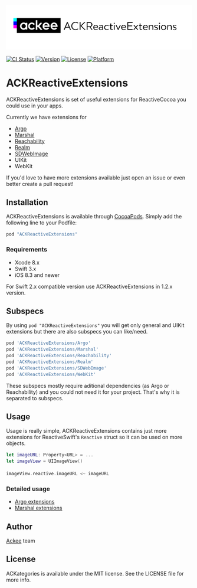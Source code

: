 ![ackee|ACKReactiveExtensions](Resources/cover-image.png)

[![CI Status](http://img.shields.io/travis/AckeeCZ/ACKReactiveExtensions.svg?style=flat)](https://travis-ci.org/AckeeCZ/ACKReactiveExtensions)
[![Version](https://img.shields.io/cocoapods/v/ACKReactiveExtensions.svg?style=flat)](http://cocoapods.org/pods/ACKReactiveExtensions)
[![License](https://img.shields.io/cocoapods/l/ACKReactiveExtensions.svg?style=flat)](http://cocoapods.org/pods/ACKReactiveExtensions)
[![Platform](https://img.shields.io/cocoapods/p/ACKReactiveExtensions.svg?style=flat)](http://cocoapods.org/pods/ACKReactiveExtensions)

# ACKReactiveExtensions

ACKReactiveExtensions is set of useful extensions for ReactiveCocoa you could use in your apps.

Currently we have extensions for
- [Argo](https://github.com/thoughtbot/Argo)
- [Marshal](https://github.com/utahiosmac/Marshal)
- [Reachability](https://github.com/tonymillion/Reachability)
- [Realm](https://github.com/realm/realm-cocoa)
- [SDWebImage](https://github.com/rs/SDWebImage)
- UIKit
- WebKit

If you'd love to have more extensions available just open an issue or even better create a pull request!

## Installation

ACKReactiveExtensions is available through [CocoaPods](http://cocoapods.org). Simply add the following line to your Podfile:

```ruby
pod "ACKReactiveExtensions"
```

### Requirements

- Xcode 8.x
- Swift 3.x
- iOS 8.3 and newer

For Swift 2.x compatible version use ACKReactiveExtensions in 1.2.x version.

## Subspecs
By using `pod "ACKReactiveExtensions"` you will get only general and UIKit extensions but there are also subspecs you can like/need.

```ruby
pod 'ACKReactiveExtensions/Argo'
pod 'ACKReactiveExtensions/Marshal'
pod 'ACKReactiveExtensions/Reachability'
pod 'ACKReactiveExtensions/Realm'
pod 'ACKReactiveExtensions/SDWebImage'
pod 'ACKReactiveExtensions/WebKit'
```
These subspecs mostly require aditional dependencies (as Argo or Reachability) and you could not need it for your project. That's why it is separated to subspecs.

## Usage
Usage is really simple, ACKReactiveExtensions contains just more extensions for ReactiveSwift's `Reactive` struct so it can be used on more objects.

```swift
let imageURL: Property<URL> = ...
let imageView = UIImageView()

imageView.reactive.imageURL <~ imageURL
```

### Detailed usage

- [Argo extensions](Docs/Argo.md)
- [Marshal extensions](Docs/Marshal.md)

## Author

[Ackee](https://ackee.cz) team

## License

ACKategories is available under the MIT license. See the LICENSE file for more info.

[1]:	https://twitter.com/AckeeCZ
